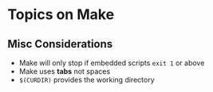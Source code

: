 # Topics on Make

## Misc Considerations

* Make will only stop if embedded scripts `exit 1` or above
* Make uses **tabs** not spaces
* `$(CURDIR)` provides the working directory
